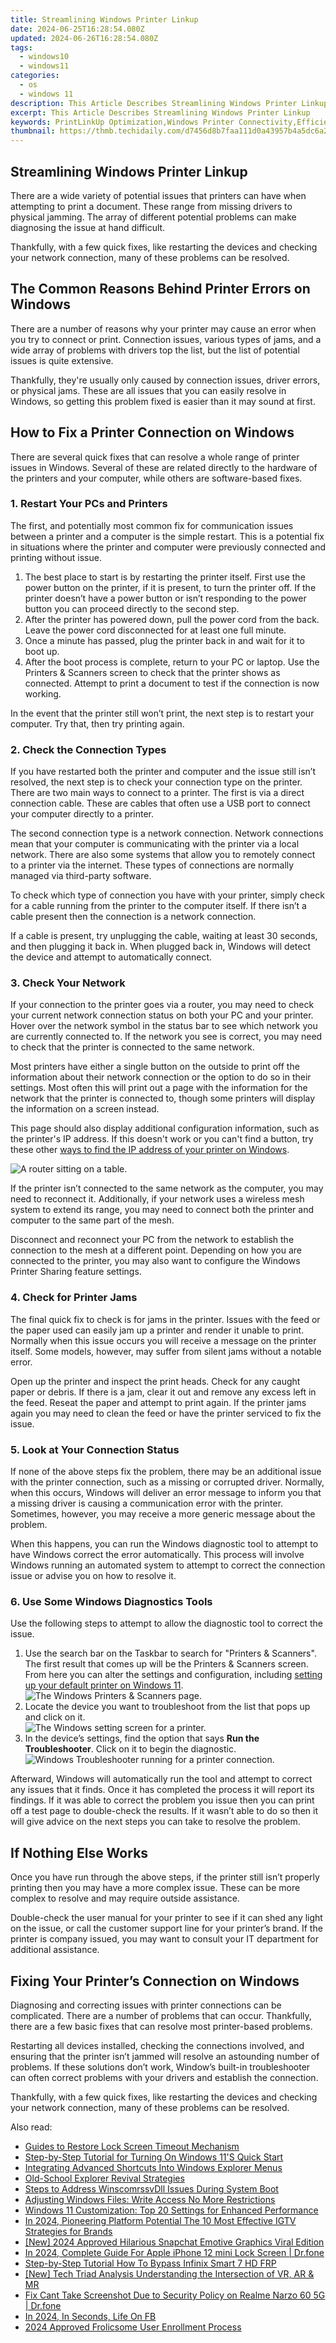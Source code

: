 ```yaml
---
title: Streamlining Windows Printer Linkup
date: 2024-06-25T16:28:54.080Z
updated: 2024-06-26T16:28:54.080Z
tags:
  - windows10
  - windows11
categories:
  - os
  - windows 11
description: This Article Describes Streamlining Windows Printer Linkup
excerpt: This Article Describes Streamlining Windows Printer Linkup
keywords: PrintLinkUp Optimization,Windows Printer Connectivity,Efficient Printer Setup,Streamlined Printer Integration,Printer Networking Enhancement,Simplifying Printer Links,Improving Printer Accessibility
thumbnail: https://thmb.techidaily.com/d7456d8b7faa111d0a43957b4a5dc6a2bd7fa022e346daf01ae591cee8bd80cf.jpg
---
```


## Streamlining Windows Printer Linkup

 There are a wide variety of potential issues that printers can have when attempting to print a document. These range from missing drivers to physical jamming. The array of different potential problems can make diagnosing the issue at hand difficult.

 Thankfully, with a few quick fixes, like restarting the devices and checking your network connection, many of these problems can be resolved.

## The Common Reasons Behind Printer Errors on Windows

 There are a number of reasons why your printer may cause an error when you try to connect or print. Connection issues, various types of jams, and a wide array of problems with drivers top the list, but the list of potential issues is quite extensive.

 Thankfully, they're usually only caused by connection issues, driver errors, or physical jams. These are all issues that you can easily resolve in Windows, so getting this problem fixed is easier than it may sound at first.

## How to Fix a Printer Connection on Windows

 There are several quick fixes that can resolve a whole range of printer issues in Windows. Several of these are related directly to the hardware of the printers and your computer, while others are software-based fixes.

### 1\. Restart Your PCs and Printers

 The first, and potentially most common fix for communication issues between a printer and a computer is the simple restart. This is a potential fix in situations where the printer and computer were previously connected and printing without issue.

1. The best place to start is by restarting the printer itself. First use the power button on the printer, if it is present, to turn the printer off. If the printer doesn’t have a power button or isn’t responding to the power button you can proceed directly to the second step.
2. After the printer has powered down, pull the power cord from the back. Leave the power cord disconnected for at least one full minute.
3. Once a minute has passed, plug the printer back in and wait for it to boot up.
4. After the boot process is complete, return to your PC or laptop. Use the Printers & Scanners screen to check that the printer shows as connected. Attempt to print a document to test if the connection is now working.

 In the event that the printer still won’t print, the next step is to restart your computer. Try that, then try printing again.

### 2\. Check the Connection Types

 If you have restarted both the printer and computer and the issue still isn’t resolved, the next step is to check your connection type on the printer. There are two main ways to connect to a printer. The first is via a direct connection cable. These are cables that often use a USB port to connect your computer directly to a printer.

 The second connection type is a network connection. Network connections mean that your computer is communicating with the printer via a local network. There are also some systems that allow you to remotely connect to a printer via the internet. These types of connections are normally managed via third-party software.

 To check which type of connection you have with your printer, simply check for a cable running from the printer to the computer itself. If there isn’t a cable present then the connection is a network connection.

 If a cable is present, try unplugging the cable, waiting at least 30 seconds, and then plugging it back in. When plugged back in, Windows will detect the device and attempt to automatically connect.

### 3\. Check Your Network

 If your connection to the printer goes via a router, you may need to check your current network connection status on both your PC and your printer. Hover over the network symbol in the status bar to see which network you are currently connected to. If the network you see is correct, you may need to check that the printer is connected to the same network.

 Most printers have either a single button on the outside to print off the information about their network connection or the option to do so in their settings. Most often this will print out a page with the information for the network that the printer is connected to, though some printers will display the information on a screen instead.

 This page should also display additional configuration information, such as the printer's IP address. If this doesn't work or you can't find a button, try these other [ways to find the IP address of your printer on Windows](https://www.makeuseof.com/tag/find-ip-address-printer-4-methods-work/).

![A router sitting on a table.](https://static1.makeuseofimages.com/wordpress/wp-content/uploads/2023/05/wifi-router-on-table.jpg)

 If the printer isn’t connected to the same network as the computer, you may need to reconnect it. Additionally, if your network uses a wireless mesh system to extend its range, you may need to connect both the printer and computer to the same part of the mesh.

 Disconnect and reconnect your PC from the network to establish the connection to the mesh at a different point. Depending on how you are connected to the printer, you may also want to configure the Windows Printer Sharing feature settings.

### 4\. Check for Printer Jams

 The final quick fix to check is for jams in the printer. Issues with the feed or the paper used can easily jam up a printer and render it unable to print. Normally when this issue occurs you will receive a message on the printer itself. Some models, however, may suffer from silent jams without a notable error.

 Open up the printer and inspect the print heads. Check for any caught paper or debris. If there is a jam, clear it out and remove any excess left in the feed. Reseat the paper and attempt to print again. If the printer jams again you may need to clean the feed or have the printer serviced to fix the issue.

### 5\. Look at Your Connection Status

 If none of the above steps fix the problem, there may be an additional issue with the printer connection, such as a missing or corrupted driver. Normally, when this occurs, Windows will deliver an error message to inform you that a missing driver is causing a communication error with the printer. Sometimes, however, you may receive a more generic message about the problem.

 When this happens, you can run the Windows diagnostic tool to attempt to have Windows correct the error automatically. This process will involve Windows running an automated system to attempt to correct the connection issue or advise you on how to resolve it.

### 6\. Use Some Windows Diagnostics Tools

 Use the following steps to attempt to allow the diagnostic tool to correct the issue.

1. Use the search bar on the Taskbar to search for "Printers & Scanners". The first result that comes up will be the Printers & Scanners screen. From here you can alter the settings and configuration, including [setting up your default printer on Windows 11](https://www.makeuseof.com/set-default-printer-windows-11/).  
![The Windows Printers & Scanners page.](https://static1.makeuseofimages.com/wordpress/wp-content/uploads/2023/05/printers-scanners-page.jpg)
2. Locate the device you want to troubleshoot from the list that pops up and click on it.  
![The Windows setting screen for a printer.](https://static1.makeuseofimages.com/wordpress/wp-content/uploads/2023/05/printer-settings-screen.jpg)
3. In the device’s settings, find the option that says **Run the Troubleshooter**. Click on it to begin the diagnostic.  
![Windows Troubleshooter running for a printer connection.](https://static1.makeuseofimages.com/wordpress/wp-content/uploads/2023/05/windows-printer-connection-troublershooter.jpg)

 Afterward, Windows will automatically run the tool and attempt to correct any issues that it finds. Once it has completed the process it will report its findings. If it was able to correct the problem you issue then you can print off a test page to double-check the results. If it wasn’t able to do so then it will give advice on the next steps you can take to resolve the problem.

## If Nothing Else Works

 Once you have run through the above steps, if the printer still isn’t properly printing then you may have a more complex issue. These can be more complex to resolve and may require outside assistance.

 Double-check the user manual for your printer to see if it can shed any light on the issue, or call the customer support line for your printer’s brand. If the printer is company issued, you may want to consult your IT department for additional assistance.

## Fixing Your Printer’s Connection on Windows

 Diagnosing and correcting issues with printer connections can be complicated. There are a number of problems that can occur. Thankfully, there are a few basic fixes that can resolve most printer-based problems.

 Restarting all devices installed, checking the connections involved, and ensuring that the printer isn’t jammed will resolve an astounding number of problems. If these solutions don’t work, Window’s built-in troubleshooter can often correct problems with your drivers and establish the connection.

 Thankfully, with a few quick fixes, like restarting the devices and checking your network connection, many of these problems can be resolved.

<span class="atpl-alsoreadstyle">Also read:</span>
<div><ul>
<li><a href="https://win11-tips.techidaily.com/guides-to-restore-lock-screen-timeout-mechanism/"><u>Guides to Restore Lock Screen Timeout Mechanism</u></a></li>
<li><a href="https://win11-tips.techidaily.com/step-by-step-tutorial-for-turning-on-windows-11s-quick-start/"><u>Step-by-Step Tutorial for Turning On Windows 11'S Quick Start</u></a></li>
<li><a href="https://win11-tips.techidaily.com/integrating-advanced-shortcuts-into-windows-explorer-menus/"><u>Integrating Advanced Shortcuts Into Windows Explorer Menus</u></a></li>
<li><a href="https://win11-tips.techidaily.com/old-school-explorer-revival-strategies/"><u>Old-School Explorer Revival Strategies</u></a></li>
<li><a href="https://win11-tips.techidaily.com/steps-to-address-winscomrssvdll-issues-during-system-boot/"><u>Steps to Address WinscomrssvDll Issues During System Boot</u></a></li>
<li><a href="https://win11-tips.techidaily.com/adjusting-windows-files-write-access-no-more-restrictions/"><u>Adjusting Windows Files: Write Access No More Restrictions</u></a></li>
<li><a href="https://win11-tips.techidaily.com/windows-11-customization-top-20-settings-for-enhanced-performance/"><u>Windows 11 Customization: Top 20 Settings for Enhanced Performance</u></a></li>
<li><a href="https://instagram-clips.techidaily.com/in-2024-pioneering-platform-potential-the-10-most-effective-igtv-strategies-for-brands/"><u>In 2024, Pioneering Platform Potential  The 10 Most Effective IGTV Strategies for Brands</u></a></li>
<li><a href="https://snapchat-videos.techidaily.com/new-2024-approved-hilarious-snapchat-emotive-graphics-viral-edition/"><u>[New] 2024 Approved  Hilarious Snapchat Emotive Graphics  Viral Edition</u></a></li>
<li><a href="https://iphone-unlock.techidaily.com/in-2024-complete-guide-for-apple-iphone-12-mini-lock-screen-drfone-by-drfone-ios/"><u>In 2024, Complete Guide For Apple iPhone 12 mini Lock Screen | Dr.fone</u></a></li>
<li><a href="https://bypass-frp.techidaily.com/step-by-step-tutorial-how-to-bypass-infinix-smart-7-hd-frp-by-drfone-android/"><u>Step-by-Step Tutorial How To Bypass Infinix Smart 7 HD FRP</u></a></li>
<li><a href="https://vp-tips.techidaily.com/new-tech-triad-analysis-understanding-the-intersection-of-vr-ar-and-mr/"><u>[New] Tech Triad Analysis  Understanding the Intersection of VR, AR & MR</u></a></li>
<li><a href="https://howto.techidaily.com/fix-cant-take-screenshot-due-to-security-policy-on-realme-narzo-60-5g-drfone-by-drfone-fix-android-problems-fix-android-problems/"><u>Fix Cant Take Screenshot Due to Security Policy on Realme Narzo 60 5G | Dr.fone</u></a></li>
<li><a href="https://facebook-clips.techidaily.com/in-2024-in-seconds-life-on-fb/"><u>In 2024, In Seconds, Life On FB</u></a></li>
<li><a href="https://some-techniques.techidaily.com/2024-approved-frolicsome-user-enrollment-process/"><u>2024 Approved  Frolicsome User Enrollment Process</u></a></li>
</ul></div>

<ins class="adsbygoogle"
      style="display:block"
      data-ad-client="ca-pub-7571918770474297"
      data-ad-slot="8358498916"
      data-ad-format="auto"
      data-full-width-responsive="true"></ins>